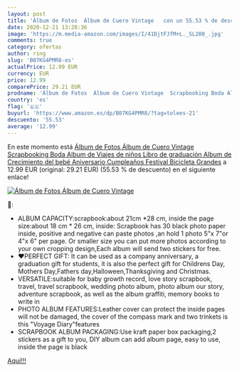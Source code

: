 ```yaml
---
layout: post
title: 'Álbum de Fotos  Álbum de Cuero Vintage   con un 55.53 % de descuento'
date: 2020-12-21 13:28:36
image: 'https://m.media-amazon.com/images/I/41DjtFJfM+L._SL200_.jpg'
comments: true
category: ofertas
author: ring
slug: 'B07KG4PMR8-es'
actualPrice: 12.99 EUR
currency: EUR
price: 12.99
comparePrice: 29.21 EUR
prodname: 'Álbum de Fotos  Álbum de Cuero Vintage  Scrapbooking Boda Album de Viajes de niños Libro de graduación Album de Crecimiento del bebé Aniversario Cumpleaños Festival Bicicleta Grandes'
country: 'es'
flag: '🇪🇸'
buyurl: 'https://www.amazon.es/dp/B07KG4PMR8/?tag=tolees-21'
descuento: '55.53'
average: '12.99'
---
```


En este momento está [Álbum de Fotos  Álbum de Cuero Vintage  Scrapbooking Boda Album de Viajes de niños Libro de graduación Album de Crecimiento del bebé Aniversario Cumpleaños Festival Bicicleta Grandes](https://www.amazon.es/dp/B07KG4PMR8/?tag=tolees-21) a 12.99 EUR (original: 29.21 EUR) (55.53 %  de descuento) en el siguiente enlace!

[![Álbum de Fotos  Álbum de Cuero Vintage  ](https://m.media-amazon.com/images/I/41DjtFJfM+L._SL200_.jpg)](https://www.amazon.es/dp/B07KG4PMR8/?tag=tolees-21)

🔎:

- ALBUM CAPACITY:scrapbook:about 21cm *28 cm, inside the page size:about 18 cm * 26 cm, inside: Scrapbook has 30 black photo paper inside, positive and negative can paste photos ,an hold 1 photo 5"x 7"or 4"x 6" per page. Or smaller size you can put more photos according to your own cropping design,Each album will send two stickers for free.
- ❤PERFECT GIFT: It can be used as a company anniversary, a graduation gift for students, it is also the perfect gift for Childrens Day, Mothers Day,Fathers day,Halloween,Thanksgiving and Christmas.
- VERSATILE:suitable for baby growth record, love story scrapbook, travel, travel scrapbook, wedding photo album, photo album our story, adventure scrapbook, as well as the album graffiti, memory books to write in
- PHOTO ALBUM FEATURES:Leather cover can protect the inside pages will not be damaged, the cover of the compass mark and two trinkets is this "Voyage Diary"features
- SCRAPBOOK ALBUM PACKAGING:Use kraft paper box packaging,2 stickers as a gift to you, DIY album can add album page, easy to use, inside the page is black

[Aquí!!!](https://www.amazon.es/dp/B07KG4PMR8/?tag=tolees-21)
